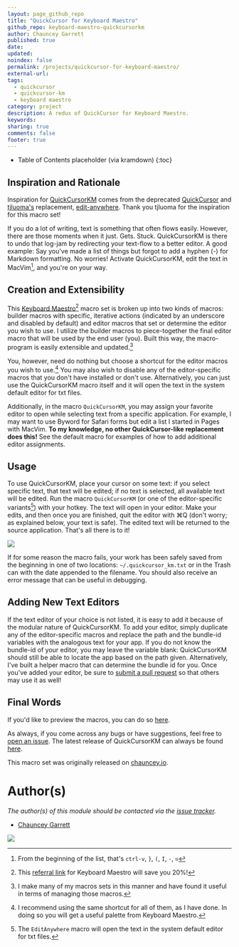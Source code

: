 ```yaml
---
layout: page_github_repo
title: "QuickCursor for Keyboard Maestro"
github_repo: keyboard-maestro-quickcursorkm
author: Chauncey Garrett
published: true
date:
updated:
noindex: false
permalink: /projects/quickcursor-for-keyboard-maestro/
external-url:
tags:
  - quickcursor
  - quickcursor-km
  - keyboard maestro
category: project
description: A redux of QuickCursor for Keyboard Maestro.
keywords:
sharing: true
comments: false
footer: true
---
```


* Table of Contents placeholder (via kramdown)
{:toc}

## Inspiration and Rationale

Inspiration for [QuickCursorKM](https://github.com/chauncey-garrett/keyboard-maestro-quickcursorkm) comes from the deprecated [QuickCursor](https://www.youtube.com/watch?v=-bHwcyHrRGs) and [tjluoma's](https://github.com/tjluoma) replacement, [edit-anywhere](https://github.com/tjluoma/edit-anywhere). Thank you tjluoma for the inspiration for this macro set!

If you do a lot of writing, text is something that often flows easily. However, there are those moments when it just. Gets. Stuck. QuickCursorKM is there to undo that log-jam by redirecting your text-flow to a better editor. A good example: Say you've made a list of things but forgot to add a hyphen (-) for Markdown formatting. No worries! Activate QuickCursorKM, edit the text in MacVim[^vim-list-edit], and you're on your way.

## Creation and Extensibility
This [Keyboard Maestro](http://www.stairways.com/action/kmdiscount?REF4PDX)[^keyboard-maestro] macro set is broken up into two kinds of macros: builder macros with specific, iterative actions (indicated by an underscore and disabled by default) and editor macros that set or determine the editor you wish to use. I utilize the builder macros to piece-together the final editor macro that will be used by the end user (you). Built this way, the macro-program is easily extensible and updated.[^macro-sets]

You, however, need do nothing but choose a shortcut for the editor macros you wish to use.[^recommendation] You may also wish to disable any of the editor-specific macros that you don't have installed or don't use. Alternatively, you can just use the QuickCursorKM macro itself and it will open the text in the system default editor for txt files.

Additionally, in the macro `QuickCursorKM`, you may assign your favorite editor to open while selecting text from a specific application. For example, I may want to use Byword for Safari forms but edit a list I started in Pages with MacVim. **To my knowledge, no other QuickCursor-like replacement does this!** See the default macro for examples of how to add additional editor assignments.

## Usage

To use QuickCursorKM, place your cursor on some text: if you select specific text, that text will be edited; if no text is selected, all available text will be edited. Run the macro `QuickCursorKM` (or one of the editor-specific variants[^default-editor]) with your hotkey. The text will open in your editor. Make your edits, and then once you are finished, quit the editor with ⌘Q (don't worry; as explained below, your text is safe). The edited text will be returned to the source application. That's all there is to it!

![]({{page.url}}img/quickcursor-km-palette.png)

If for some reason the macro fails, your work has been safely saved from the beginning in one of two locations: `~/.quickcursor_km.txt` or in the Trash can with the date appended to the filename. You should also receive an error message that can be useful in debugging.

## Adding New Text Editors

If the text editor of your choice is not listed, it is easy to add it because of the modular nature of QuickCursorKM. To add your editor, simply duplicate any of the editor-specific macros and replace the path and the bundle-id variables with the analogous text for your app. If you do not know the bundle-id of your editor, you may leave the variable blank: QuickCursorKM should still be able to locate the app based on the path given. Alternatively, I've built a helper macro that can determine the bundle id for you. Once you've added your editor, be sure to [submit a pull request](https://github.com/chauncey-garrett/keyboard-maestro-quickcursorkm/pulls) so that others may use it as well!

## Final Words

If you'd like to preview the macros, you can do so [here](macros/macros.md).

As always, if you come across any bugs or have suggestions, feel free to [open an issue](https://github.com/chauncey-garrett/keyboard-maestro-quickcursorkm/issues). The latest release of QuickCursorKM can always be found [here](https://github.com/chauncey-garrett/keyboard-maestro-quickcursorkm/releases).

This macro set was originally released on [chauncey.io](http://chauncey.io/blog/2014/09/10/a-quickcursor-redux-via-keyboard-maestro).

# Author(s)

*The author(s) of this module should be contacted via the [issue tracker](https://github.com/tjluoma).*

  - [Chauncey Garrett](https://github.com/tjluoma/edit-anywhere)

  [![]({{page.url}}img/tip.gif)](http://chauncey.io/reader-support/)

[^macro-sets]: I make many of my macros sets in this manner and have found it useful in terms of managing those macros.

[^recommendation]: I recommend using the same shortcut for all of them, as I have done. In doing so you will get a useful palette from Keyboard Maestro.

[^default-editor]: The `EditAnywhere` macro will open the text in the system default editor for txt files.

[^keyboard-maestro]:  This [referral link](http://www.stairways.com/action/kmdiscount?REF4PDX) for Keyboard Maestro will save you 20%!

[^vim-list-edit]: From the beginning of the list, that's `ctrl-v`, `}`, `(`, `I`, ` - `, `⎋`
